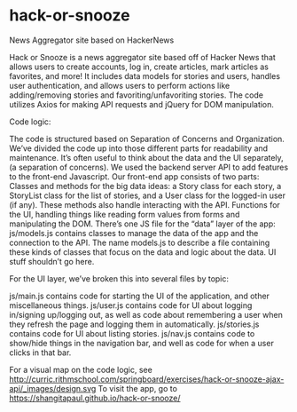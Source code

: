 # hack-or-snooze
News Aggregator site based on HackerNews 

Hack or Snooze is a news aggregator site based off of Hacker News that allows users to create accounts, log in, create articles, mark articles as favorites, and more! It includes data models for stories and users, handles user authentication, and allows users to perform actions like adding/removing stories and favoriting/unfavoriting stories. The code utilizes Axios for making API requests and jQuery for DOM manipulation.

Code logic:

The code is structured based on Separation of Concerns and Organization. We’ve divided the code up into those different parts for readability and maintenance. It’s often useful to think about the data and the UI separately, (a separation of concerns).
We used the backend server API to add features to the front-end Javascript.
Our front-end app consists of two parts: Classes and methods for the big data ideas: a Story class for each story, a StoryList class for the list of stories, and a User class for the logged-in user (if any). These methods also handle interacting with the API. Functions for the UI, handling things like reading form values from forms and manipulating the DOM.
There’s one JS file for the “data” layer of the app: js/models.js contains classes to manage the data of the app and the connection to the API. The name models.js to describe a file containing these kinds of classes that focus on the data and logic about the data. UI stuff shouldn’t go here.

For the UI layer, we’ve broken this into several files by topic:

js/main.js contains code for starting the UI of the application, and other miscellaneous things. js/user.js contains code for UI about logging in/signing up/logging out, as well as code about remembering a user when they refresh the page and logging them in automatically. js/stories.js contains code for UI about listing stories. js/nav.js contains code to show/hide things in the navigation bar, and well as code for when a user clicks in that bar.

For a visual map on the code logic, see http://curric.rithmschool.com/springboard/exercises/hack-or-snooze-ajax-api/_images/design.svg
To visit the app, go to https://shangitapaul.github.io/hack-or-snooze/

